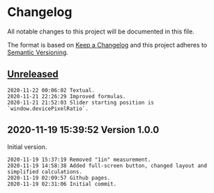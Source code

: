 # Changelog

All notable changes to this project will be documented in this file.

The format is based on [Keep a Changelog](http://keepachangelog.com/en/1.0.0/)
and this project adheres to [Semantic Versioning](http://semver.org/spec/v2.0.0.html).

## [Unreleased]

```
2020-11-22 00:06:02 Textual.
2020-11-21 22:26:29 Improved formulas.
2020-11-21 21:52:03 Slider starting position is `window.devicePixelRatio`.
```

## 2020-11-19 15:39:52 Version 1.0.0

Initial version.

```
2020-11-19 15:37:19 Removed "1in" measurement.
2020-11-19 14:58:38 Added full-screen button, changed layout and simplified calculations. 
2020-11-19 02:09:57 Github pages.
2020-11-19 02:31:06 Initial commit.
```

[Unreleased]: https://github.com/xyzzy/realDPI/compare/v1.0.0...HEAD
